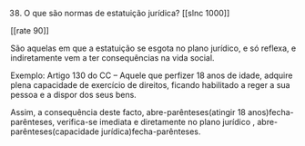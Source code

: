 38. O que são normas de estatuição jurídica?
[[slnc 1000]]

[[rate 90]]

São aquelas em que a estatuição se esgota no plano jurídico, e só reflexa, e indiretamente vem a ter consequências na vida social.

Exemplo: Artigo 130 do CC – Aquele que perfizer 18 anos de idade, adquire plena capacidade de exercício de direitos, ficando habilitado a reger a sua pessoa e a dispor dos seus bens.

Assim, a consequência deste facto, abre-parênteses(atingir 18 anos)fecha-parênteses, verifica-se imediata e diretamente no plano jurídico , abre-parênteses(capacidade jurídica)fecha-parênteses.
